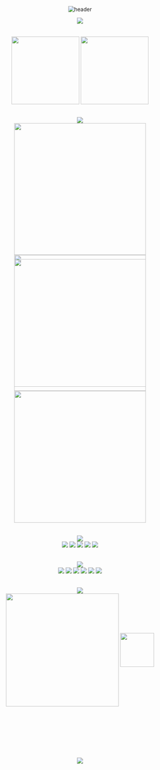 <div align="center"> 
  
  ![header](https://capsule-render.vercel.app/api?height=100&type=waving&animation=fadeIn&color=0:9DE4FF,20:FFD2D7,50:B4E5FF,80:FFDEE9,100:3CC2FF)

<div align="center">
<a href="https://git.io/typing-svg"><img src="https://readme-typing-svg.demolab.com?font=Caveat&weight=500&size=60&duration=4000&pause=1000&color=82B3ED79&center=true&vCenter=true&random=false&width=435&height=70&lines=eunyoung's+github" /></a>
</div>
</br>
</br>
<div>    
  <a href="https://github.com/eunnu"><img align="center" style="height:180px" src="https://github-readme-stats.vercel.app/api?username=eunnu&theme=transparent&show_icons=true&include_all_commits=true&hide_rank=true" /></a>
  <a href="https://github.com/eunnu"><img align="center" style="height:180px" src="https://github-readme-stats.vercel.app/api/top-langs/?username=eunnu&layout=compact&&theme=transparent&show_icons=true" /></a>
</div>
</br></br>
<div style="height:360px;">
  <div align="center">
    <a href="https://git.io/typing-svg"><img src="https://readme-typing-svg.demolab.com?font=Caveat&weight=500&size=30&duration=4000&pause=1000&color=6482B9&center=true&vCenter=true&random=false&repeat=false&width=435&height=70&lines=project" /></a>
  </div> 
  <a href="https://github.com/eunnu"><img align="center" style="width:350px;" src="https://github-readme-stats.vercel.app/api/pin/?username=eunnu&repo=Bobs&theme=transparent&show_icons=true" /></a>
  <a href="https://github.com/eunnu/Soboro"><img align="center" style="width:350px;" src="https://github-readme-stats.vercel.app/api/pin/?username=eunnu&repo=Soboro&theme=transparent&show_icons=true" /></a></div></br>
  <a href="https://github.com/eunnu/Fri"><img align="center" style="width:350px;" src="https://github-readme-stats.vercel.app/api/pin/?username=eunnu&repo=Fri&theme=transparent&show_icons=true" /></a>
  <a href="https://github.com/eunnu/capstone"><img align="center" style="width:350px;" src="https://github-readme-stats.vercel.app/api/pin/?username=eunnu&repo=capstone&theme=transparent&show_icons=true" /></a>
</div>
  <br/></br>
</div> 
<div>
  <div align="center">
    <a href="https://git.io/typing-svg"><img src="https://readme-typing-svg.demolab.com?font=Caveat&weight=500&size=30&duration=4000&pause=1000&color=8c8c8c&center=true&vCenter=true&random=false&repeat=false&width=435&height=70&lines=skills" /></a>
  </div>
  <div align="center">
    <img src="https://img.shields.io/badge/C++-512BD4?style=flat&logo=cplusplus&logoColor=white">
    <img src="https://img.shields.io/badge/C-A8B9CC?style=flat&logo=c&logoColor=white">
    <img src="https://img.shields.io/badge/python-3776AB?style=flat&logo=python&logoColor=white">
    <img src="https://img.shields.io/badge/React-61DAFB?style=flat&logo=react&logoColor=white">
    <img src="https://img.shields.io/badge/JS-F7DF1E?style=flat&logo=javascript&logoColor=white">
  </div>
</div>
</br></br>
<div>
  <div align="center">
    <a href="https://git.io/typing-svg"><img src="https://readme-typing-svg.demolab.com?font=Caveat&weight=500&size=30&duration=4000&pause=1000&color=8c8c8c&center=true&vCenter=true&random=false&repeat=false&width=435&height=70&lines=try" /></a>
  </div>
  <div align="center">
    <img src="https://img.shields.io/badge/Flask-000000?style=flat&logo=flask&logoColor=white">
    <img src="https://img.shields.io/badge/Django-092E20?style=flat&logo=django&logoColor=white">
    <img src="https://img.shields.io/badge/Vue.js-4FC08D?style=flat&logo=vuedotjs&logoColor=white">
    <img src="https://img.shields.io/badge/Next.js-000000?style=flat&logo=nextdotjs&logoColor=white">
    <img src="https://img.shields.io/badge/Redux toolkit-764ABC?style=flat&logo=redux&logoColor=white">
    <img src="https://img.shields.io/badge/Typescript-3178C6?style=flat&logo=typescript&logoColor=white">
  </div>
</div>
</br></br>
<div>
  <div align="center">
    <a href="https://git.io/typing-svg"><img src="https://readme-typing-svg.demolab.com?font=Caveat&weight=500&size=30&duration=4000&pause=1000&color=8c8c8c&center=true&vCenter=true&random=false&repeat=false&width=435&height=70&lines=Study" /></a>
  </div>
  <div align="center"> 
   <a href="https://github.com/eunnu/coding-flow"><img align="center"  style="width:300px;" src="https://github-readme-stats.vercel.app/api/pin/?username=eunnu&repo=coding-flow&theme=transparent&show_icons=true" /></a>
    <a href="https://github.com/eunnu/coding-flow"><img align="center" style="height:90px;" src="http://mazassumnida.wtf/api/v2/generate_badge?boj=angellina94" /></a>
</div>
</div>
</br></br></br></br></br></br></br></br>
<div align="center"> 
  <a>
    <img src="https://img.shields.io/badge/angellina9413@gmail.com-EA4335?style=for-the-badge&logo=Gmail&logoColor=white">
  </a>
</div>

